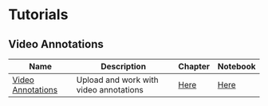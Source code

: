 # Tutorials

## Video Annotations
| Name | Description | Chapter | Notebook |
| --- | --- | --- | --- |
| [Video Annotations](annotations_video/video_annotations/chapter.md) | Upload and work with video annotations | [Here](tutorials/annotations_video/video_annotations/chapter.md) | [Here](tutorials/annotations_video/video_annotations/chapter.ipynb) |